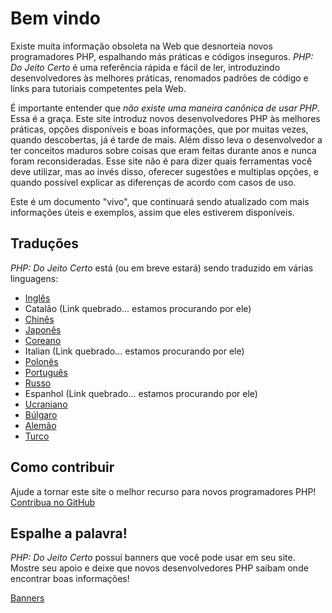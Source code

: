 # Bem vindo

Existe muita informação obsoleta na Web que desnorteia novos programadores PHP,
espalhando más práticas e códigos inseguros. _PHP: Do Jeito Certo_ é uma referência
rápida e fácil de ler, introduzindo desenvolvedores às melhores práticas, renomados
padrões de código e links para tutoriais competentes pela Web.

É importante entender que _não existe uma maneira canônica de usar PHP_. Essa é a
graça. Este site introduz novos desenvolvedores PHP às melhores práticas, opções
disponíveis e boas informações, que por muitas vezes, quando descobertas, já é tarde
de mais. Além disso leva o desenvolvedor a ter conceitos maduros sobre coisas que eram
feitas durante anos e nunca foram reconsideradas. Esse site não é para dizer quais
ferramentas você deve utilizar, mas ao invés disso, oferecer sugestões e multiplas
opções, e quando possível explicar as diferenças de acordo com casos de uso.

Este é um documento "vivo", que continuará sendo atualizado com mais informações úteis
e exemplos, assim que eles estiverem disponíveis.

## Traduções

_PHP: Do Jeito Certo_ está (ou em breve estará) sendo traduzido em várias linguagens:

* [Inglês](http://www.phptherightway.com)
* Catalão (Link quebrado... estamos procurando por ele)
* [Chinês](http://wulijun.github.com/php-the-right-way)
* [Japonês](http://ja.phptherightway.com)
* [Coreano](http://wafe.github.io/php-the-right-way/)
* Italian (Link quebrado... estamos procurando por ele)
* [Polonês](http://pl.phptherightway.com/)
* [Português](http://br.phptherightway.com/)
* [Russo](http://getjump.github.io/ru-php-the-right-way)
* Espanhol (Link quebrado... estamos procurando por ele)
* [Ucraniano](http://iflista.github.com/php-the-right-way/)
* [Búlgaro](http://bg.phptherightway.com/)
* [Alemão](http://rwetzlmayr.github.io/php-the-right-way/)
* [Turco](http://hkulekci.github.io/php-the-right-way/)

## Como contribuir

Ajude a tornar este site o melhor recurso para novos programadores PHP! [Contribua no GitHub][1]

## Espalhe a palavra!

_PHP: Do Jeito Certo_ possui banners que você pode usar em seu site. Mostre seu apoio e deixe que novos desenvolvedores PHP saibam onde encontrar boas informações!

[Banners][2]

[1]: https://github.com/PHPSP/php-the-right-way/tree/gh-pages
[2]: /banners.html

